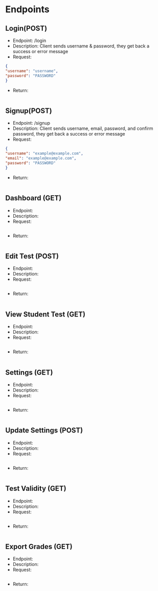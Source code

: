 # Endpoints
## Login(POST)
- Endpoint: /login
- Description: Client sends username & password, they get back a success or error message
- Request:
```json
{
"username": "username",
"password": "PASSWORD"
}
```
- Return:
```json
```
## Signup(POST)
- Endpoint: /signup
- Description: Client sends username, email, password, and confirm password, they get back a success or error message
- Request:
```json
{
"username": "example@example.com",
"email": "example@example.com",
"password": "PASSWORD"
}
```
- Return:
```json
```
## Dashboard (GET)
- Endpoint:
- Description:
- Request:
```json
```
- Return:
```json
```
## Edit Test (POST)
- Endpoint:
- Description:
- Request:
```json
```
- Return:
```json
```
## View Student Test (GET)
- Endpoint:
- Description:
- Request:
```json
```
- Return:
```json
```
## Settings (GET)
- Endpoint:
- Description:
- Request:
```json
```
- Return:
```json
```
## Update Settings (POST)
- Endpoint:
- Description:
- Request:
```json
```
- Return:
```json
```
## Test Validity (GET)
- Endpoint:
- Description:
- Request:
```json
```
- Return:
```json
```
## Export Grades (GET)
- Endpoint:
- Description:
- Request:
```json
```
- Return:
```json
```
